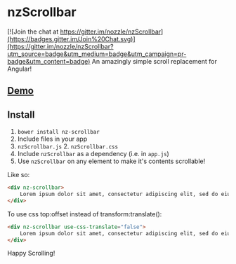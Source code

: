 # nzScrollbar

[![Join the chat at https://gitter.im/nozzle/nzScrollbar](https://badges.gitter.im/Join%20Chat.svg)](https://gitter.im/nozzle/nzScrollbar?utm_source=badge&utm_medium=badge&utm_campaign=pr-badge&utm_content=badge)
An amazingly simple scroll replacement for Angular!

## [Demo](http://codepen.io/tannerlinsley/pen/Eaxmwz)

## Install
1. `bower install nz-scrollbar`
2. Include files in your app
  1. `nzScrollbar.js`
	2. `nzScrollbar.css`
3. Include `nzScrollbar` as a dependency (i.e. in `app.js`)
4. Use `nzScrollbar` on any element to make it's contents scrollable!

Like so:
```html
<div nz-scrollbar>
    Lorem ipsum dolor sit amet, consectetur adipiscing elit, sed do eiusmod tempor incididunt ut labore et dolore magna aliqua. Ut enim ad minim veniam, quis nostrud exercitation ullamco laboris nisi ut aliquip ex ea commodo consequat. Duis aute irure dolor in reprehenderit in voluptate velit esse cillum dolore...
</div>
```

To use css top:offset instead of transform:translate():
```html
<div nz-scrollbar use-css-translate="false">
    Lorem ipsum dolor sit amet, consectetur adipiscing elit, sed do eiusmod tempor incididunt ut labore et dolore magna aliqua. Ut enim ad minim veniam, quis nostrud exercitation ullamco laboris nisi ut aliquip ex ea commodo consequat. Duis aute irure dolor in reprehenderit in voluptate velit esse cillum dolore...
</div>
```

Happy Scrolling!
